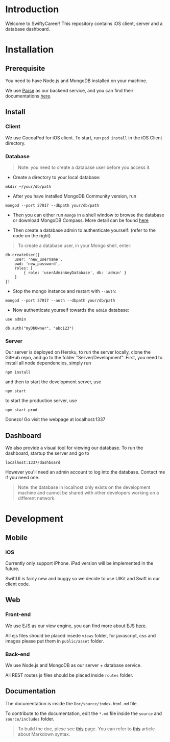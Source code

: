 
# Introduction

Welcome to SwiftyCareer! This repository contains iOS client, server and a database dashboard. 


# Installation

## Prerequisite

You need to have Node.js and MongoDB installed on your machine. 

We use [Parse](http://parseplatform.org) as our backend service, and you can find their documentations [here](http://docs.parseplatform.org).

## Install

### Client

We use CocoaPod for iOS client. To start, run `pod install` in the iOS Client directory.

### Database

> Note: you need to create a database user before you access it.

- Create a directory to your local database:

`mkdir ~/your/db/path`

- After you have installed MongoDB Community version, run 

`mongod --port 27017 --dbpath your/db/path`

- Then you can either run `mongo` in a shell window to browse the database or download MongoDB Compass. More detail can be found [here](https://docs.mongodb.com/manual/administration/install-community/)

- Then create a database admin to authenticate yourself: (refer to the code on the right)

> To create a database user, in your Mongo shell, enter: 

```shell
db.createUser({
    user: 'new_username',
    pwd: 'new_password',
    roles: [
        { role: 'userAdminAnyDatabase', db: 'admin' }
    ]
})
```

- Stop the mongo instance and restart with `--auth`:

`mongod --port 27017 --auth --dbpath your/db/path`

- Now authenticate yourself towards the `admin` database:

`use admin`

`db.auth("myDbOwner", "abc123")`

### Server

Our server is deployed on Heroku, to run the server locally, clone the GitHub repo, and go to the folder "Server/Development". First, you need to install all node dependencies, simply run

`npm install` 

and then to start the development server, use

`npm start` 

to start the production server, use

`npm start-prod`

Donezo! Go visit the webpage at localhost:1337

## Dashboard

We also provide a visual tool for viewing our database. To run the dashboard, startup the server and go to 

`localhost:1337/dashboard`

However you'll need an admin account to log into the database. Contact me if you need one.

> Note: the database in localhost only exists on the development machine and cannot be shared with other developers working on a different network. 

# Development

## Mobile

### iOS

Currently only support iPhone. iPad version will be implemented in the future. 

SwiftUI is fairly new and buggy so we decide to use UIKit and Swift in our client code.

## Web

### Front-end

We use EJS as our view engine, you can find more about EJS [here](http://ejs.co). 

All ejs files should be placed insede `views` folder, for javascript, css and images please put them in `public/asset` folder.

### Back-end

We use Node.js and MongoDB as our server + database service. 

All REST routes js files should be placed inside `routes` folder.

## Documentation

The documentation is inside the `Doc/source/index.html.md` file. 

To contribute to the documentation, edit the `*.md` file inside the `source`  and `source/includes` folder.

> To build the doc, plese see [this](https://github.com/slatedocs/slate/wiki/Using-Slate-Natively) page.
> You can refer to [this](https://github.com/lord/slate/wiki/Markdown-Syntax) article about Markdown syntax.

